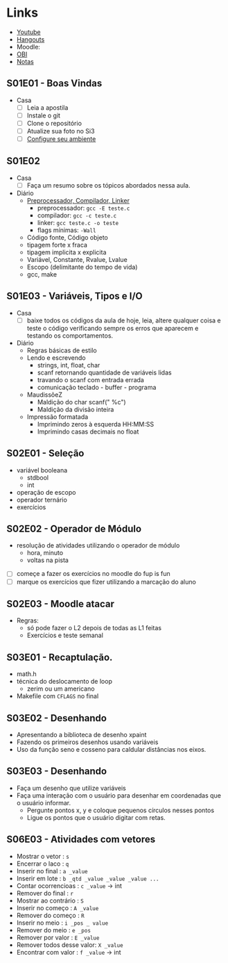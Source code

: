 # Links
- [Youtube](https://www.youtube.com/playlist?list=PLqwyjBSVOHRzgNEUNwc0hAHBOxy5M5JXW)
- [Hangouts](https://hangouts.google.com/group/RUEkyLG2NuDJBeGD9)
- Moodle:  
- [OBI](https://olimpiada.ic.unicamp.br/pratique/pj/)
- [Notas](https://docs.google.com/spreadsheets/d/1vPgqfumtIZcsIcsiSqshOkEGr0XDIu7Z2JUNcZugS7s/edit#gid=1459566463)

## S01E01 - Boas Vindas
- Casa
  - [ ] Leia a apostila
  - [ ] Instale o git
  - [ ] Clone o repositório
  - [ ] Atualize sua foto no Si3
  - [ ] [Configure seu ambiente](instalacao.md)

## S01E02
- Casa
  - [ ] Faça um resumo sobre os tópicos abordados nessa aula.
- Diário
  - [Preprocessador, Compilador, Linker](https://pt.wikibooks.org/wiki/Programar_em_C%2B%2B/Compila%C3%A7%C3%A3o)
    - preprocessador: `gcc -E teste.c`
    - compilador: `gcc -c teste.c`
    - linker: `gcc teste.c -o teste`
    - flags mínimas: `-Wall`
  - Código fonte, Código objeto
  - tipagem forte x fraca
  - tipagem implicita x explicita
  - Variável, Constante, Rvalue, Lvalue
  - Escopo (delimitante do tempo de vida)
  - gcc, make

## S01E03 - Variáveis, Tipos e I/O
- Casa
    - [ ] baixe todos os códigos da aula de hoje, leia, altere qualquer coisa e teste o código verificando sempre os erros que aparecem e testando os comportamentos.
- Diário
    - Regras básicas de estilo
    - Lendo e escrevendo
        - strings, int, float, char
        - scanf retornando quantidade de variáveis lidas
        - travando o scanf com entrada errada
        - comunicação teclado - buffer - programa
    - MaudissõeZ
        - Maldição do char scanf(" %c")
        - Maldição da divisão inteira
    - Impressão formatada
        - Imprimindo zeros à esquerda HH:MM:SS
        - Imprimindo casas decimais no float

## S02E01 - Seleção
- variável booleana
    - stdbool
    - int
- operação de escopo
- operador ternário
- exercícios

## S02E02 - Operador de Módulo
- resolução de atividades utilizando o operador de módulo
    - hora, minuto
    - voltas na pista
- [ ] começe a fazer os exercícios no moodle do fup is fun
- [ ] marque os exercícios que fizer utilizando a marcação do aluno

## S02E03 - Moodle atacar
- Regras:
    - só pode fazer o L2 depois de todas as L1 feitas
    - Exercícios e teste semanal

## S03E01 - Recaptulação.
- math.h
- técnica do deslocamento de loop
    - zerim ou um americano
- Makefile com `CFLAGS` no final

## S03E02 - Desenhando
- Apresentando a biblioteca de desenho xpaint
- Fazendo os primeiros desenhos usando variáveis
- Uso da função seno e cosseno para caldular distâncias nos eixos.

## S03E03 - Desenhando
- Faça um desenho que utilize variáveis
- Faça uma interação com o usuário para desenhar em coordenadas que o usuário informar.
    - Pergunte pontos x, y e coloque pequenos círculos nesses pontos
    - Ligue os pontos que o usuário digitar com retas.

## S06E03 - Atividades com vetores
- Mostrar o vetor          : `s`
- Encerrar o laco          : `q`
- Inserir no final         : `a _value`
- Inserir em lote          : `b _qtd _value _value _value ...`
- Contar ocorrencioas      : `c _value` -> int
- Remover do final         : `r`
- Mostrar ao contrário     : `S`
- Inserir no começo        : `A _value`
- Remover do começo        : `R`
- Inserir no meio          : `i _pos _ value`
- Remover do meio          : `e _pos`
- Remover por valor        : `E _value`
- Remover todos desse valor: `X _value`
- Encontrar com valor      : `f _value` -> int


